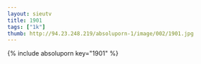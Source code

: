 ```yaml
--- 
layout: sieutv
title: 1901
tags: ["1k"]
thumb: http://94.23.248.219/absoluporn-1/image/002/1901.jpg
---
```

{% include absoluporn key="1901" %} 
